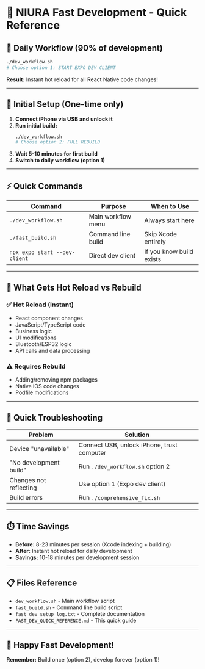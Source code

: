 # 🚀 NIURA Fast Development - Quick Reference

## 📱 Daily Workflow (90% of development)

```bash
./dev_workflow.sh
# Choose option 1: START EXPO DEV CLIENT
```

**Result:** Instant hot reload for all React Native code changes!

---

## 🔨 Initial Setup (One-time only)

1. **Connect iPhone via USB and unlock it**
2. **Run initial build:**
   ```bash
   ./dev_workflow.sh
   # Choose option 2: FULL REBUILD
   ```
3. **Wait 5-10 minutes for first build**
4. **Switch to daily workflow (option 1)**

---

## ⚡ Quick Commands

| Command | Purpose | When to Use |
|---------|---------|-------------|
| `./dev_workflow.sh` | Main workflow menu | Always start here |
| `./fast_build.sh` | Command line build | Skip Xcode entirely |
| `npx expo start --dev-client` | Direct dev client | If you know build exists |

---

## 🎯 What Gets Hot Reload vs Rebuild

### ✅ Hot Reload (Instant)
- React component changes
- JavaScript/TypeScript code
- Business logic
- UI modifications
- Bluetooth/ESP32 logic
- API calls and data processing

### ⚠️ Requires Rebuild
- Adding/removing npm packages
- Native iOS code changes
- Podfile modifications

---

## 🔧 Quick Troubleshooting

| Problem | Solution |
|---------|----------|
| Device "unavailable" | Connect USB, unlock iPhone, trust computer |
| "No development build" | Run `./dev_workflow.sh` option 2 |
| Changes not reflecting | Use option 1 (Expo dev client) |
| Build errors | Run `./comprehensive_fix.sh` |

---

## ⏱️ Time Savings

- **Before:** 8-23 minutes per session (Xcode indexing + building)
- **After:** Instant hot reload for daily development
- **Savings:** 10-18 minutes per development session

---

## 📋 Files Reference

- `dev_workflow.sh` - Main workflow script
- `fast_build.sh` - Command line build script  
- `fast_dev_setup_log.txt` - Complete documentation
- `FAST_DEV_QUICK_REFERENCE.md` - This quick guide

---

## 🎉 Happy Fast Development!

**Remember:** Build once (option 2), develop forever (option 1)! 